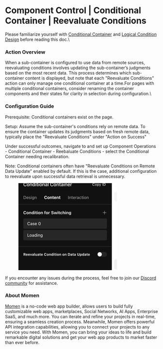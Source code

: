 # Component Control | Conditional Container | Reevaluate Conditions

Please familiarize yourself with [Conditional Container](https://docs.momen.app/ui-design/design/interactions/conditions/conditional-containers-design) and [Logical Condition Design](https://docs.momen.app/ui-design/design/interactions/conditions/logical-condition-design) before reading this doc.\


### Action Overview

When a sub-container is configured to use data from remote sources, reevaluating conditions involves updating the sub-container’s judgments based on the most recent data. This process determines which sub-container content is displayed, but note that each "Reevaluate Conditions" action can only manage one conditional container at a time.For pages with multiple conditional containers, consider renaming the container components and their states for clarity in selection during configuration.\


### Configuration Guide

Prerequisite: Conditional containers exist on the page.

Setup: Assume the sub-container's conditions rely on remote data. To ensure the container updates its judgments based on fresh remote data, typically place the "Reevaluate Conditions" under "Action on Success"

Under successful outcomes, navigate to and set up Component Operations - Conditional Container - Reebaluate Conditions - select the Conditional Container needing recalibration.

Note: Conditional containers often have "Reevaluate Conditions on Remote Data Update" enabled by default. If this is the case, additional configuration to reevaluate upon successful data retrieval is unnecessary.

<figure><img src="../../../../../.gitbook/assets/截屏2024-05-11 12.06.48.png" alt=""><figcaption></figcaption></figure>



If you encounter any issues during the process, feel free to join our [Discord community](https://discord.com/invite/UCyhySSXfz) for assistance.​​​

### **About Momen​​​​​**

[Momen](https://momen.app/?channel=blog-about) is a no-code web app builder, allows users to build fully customizable web apps, marketplaces, Social Networks, AI Apps, Enterprise SaaS, and much more. You can iterate and refine your projects in real-time, ensuring a seamless creation process. Meanwhile, Momen offers powerful API integration capabilities, allowing you to connect your projects to any service you need. With Momen, you can bring your ideas to life and build remarkable digital solutions and get your web app products to market faster than ever before.​​
